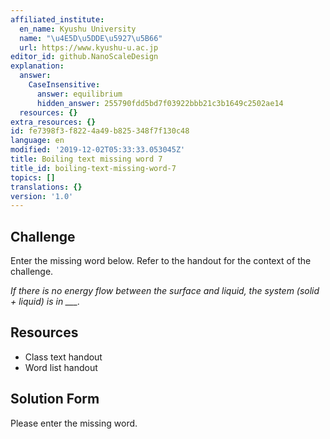 ```yaml
---
affiliated_institute:
  en_name: Kyushu University
  name: "\u4E5D\u5DDE\u5927\u5B66"
  url: https://www.kyushu-u.ac.jp
editor_id: github.NanoScaleDesign
explanation:
  answer:
    CaseInsensitive:
      answer: equilibrium
      hidden_answer: 255790fdd5bd7f03922bbb21c3b1649c2502ae14
  resources: {}
extra_resources: {}
id: fe7398f3-f822-4a49-b825-348f7f130c48
language: en
modified: '2019-12-02T05:33:33.053045Z'
title: Boiling text missing word 7
title_id: boiling-text-missing-word-7
topics: []
translations: {}
version: '1.0'
---
```


## Challenge
Enter the missing word below. Refer to the handout for the context of the challenge.

*If there is no energy flow between the surface and liquid, the system (solid + liquid) is in ___.*


## Resources
- Class text handout
- Word list handout


## Solution Form
Please enter the missing word.
